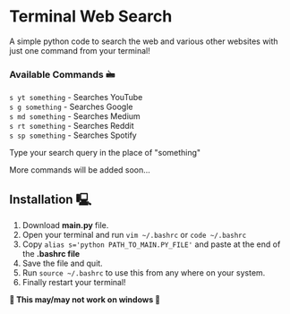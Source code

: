 # Terminal Web Search

A simple python code to search the web and various other websites with just one command from your terminal!

### Available Commands 🖮

`s yt something` - Searches YouTube </br>
`s g something` - Searches Google </br>
`s md something` - Searches Medium </br>
`s rt something` - Searches Reddit </br>
`s sp something` - Searches Spotify </br>

Type your search query in the place of "something"

More commands will be added soon...

## Installation 🖳

1. Download **main.py** file.
2. Open your terminal and run `vim ~/.bashrc` or `code ~/.bashrc`
3. Copy `alias s='python PATH_TO_MAIN.PY_FILE'` and paste at the end of the **.bashrc file**
4. Save the file and quit.
5. Run `source ~/.bashrc` to use this from any where on your system.
6. Finally restart your terminal!

**🚨 This may/may not work on windows 🚨**
